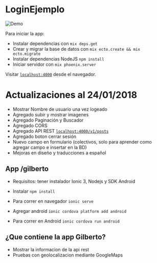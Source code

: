 # LoginEjemplo 

![Demo](https://i.imgur.com/Kmhr4tF.png)

Para iniciar la app:

  * Instalar dependencias con `mix deps.get`
  * Crear y migrar la base de datos con `mix ecto.create && mix ecto.migrate`
  * Instalar dependencias NodeJS `npm install`
  * Iniciar servidor con `mix phoenix.server`

Visitar [`localhost:4000`](http://localhost:4000) desde el navegador.

# Actualizaciones al 24/01/2018

* Mostrar Nombre de usuario una vez logeado
* Agregado subir y mostrar imagenes
* Agregado Paginación y Buscador
* Agregado CORS
* Agregado API REST [`localhost:4000/v1/posts`](http://localhost:4000/v1/posts)
* Agregado boton cerrar sesión
* Nuevo campo en formulario (colectivos, solo para aprender como agregar campo e insertar en la BD)
* Mejoras en diseño y traducciones a español

## App /gilberto

  * Requisitos: tener instalador Ionic 3, Nodejs y SDK Android

  * Instalar `npm install`
  * Para correr en navegador `ionic serve`
  * Agregar android `ionic cordova platform add android`
  * Para correr en Android `ionic cordova run android`

## ¿Que contiene la app Gilberto?

  * Mostrar la informacion de la api rest
  * Pruebas con geolocalizacion mediante GoogleMaps
 
